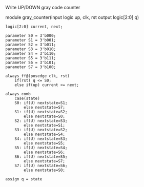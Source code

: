 Write UP/DOWN gray code counter


module gray_counter(input logic up, clk, rst
                    output logic[2:0] q)

    logic[2:0] current, next;

    parameter S0 = 3'b000;
    parameter S1 = 3'b001;
    parameter S2 = 3'b011;
    parameter S3 = 3'b010;
    parameter S4 = 3'b110;
    parameter S5 = 3'b111;
    parameter S6 = 3'b101;
    parameter S7 = 3'b100;

    always_ff@(posedge clk, rst)
        if(rst) q <= S0;
        else if(up) current <= next;

    always_comb
        case(state)
        S0: if(U) nextstate=S1;
            else nextstate=S7;
        S1: if(U) nextstate=S2;
            else nextstate=S0;
        S2: if(U) nextstate=S3;
            else nextstate=S1;
        S3: if(U) nextstate=S2;
            else nextstate=S4;
        S4: if(U) nextstate=S3;
            else nextstate=S5;
        S5: if(U) nextstate=S4;
            else nextstate=S6;
        S6: if(U) nextstate=S5;
            else nextstate=S7;
        S7: if(U) nextstate=S6;
            else nextstate=S0;

    assign q = state